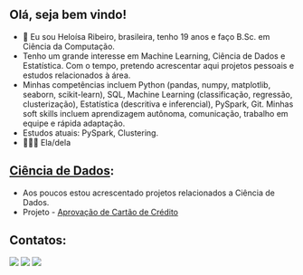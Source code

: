 ## Olá, seja bem vindo!

- 🌱 Eu sou Heloísa Ribeiro, brasileira, tenho 19 anos e faço B.Sc. em Ciência da Computação.
- Tenho um grande interesse em Machine Learning, Ciência de Dados e Estatística. Com o tempo, pretendo acrescentar aqui projetos pessoais e estudos relacionados à área.
- Minhas competências incluem Python (pandas, numpy, matplotlib, seaborn, scikit-learn), SQL, Machine Learning (classificação, regressão, clusterização), Estatística (descritiva e inferencial), PySpark, Git. Minhas soft skills incluem aprendizagem autônoma, comunicação, trabalho em equipe e rápida adaptação.
- Estudos atuais: PySpark, Clustering.
- 🙋🏻‍♀️ Ela/dela

## [**Ciência de Dados**](https://github.com/hribes/Projeto_Aprovacao_Credito):

- Aos poucos estou acrescentado projetos relacionados a Ciência de Dados.
- Projeto - [Aprovação de Cartão de Crédito](https://github.com/hribes/Projeto_Aprovacao_Credito)

## Contatos:
<div>
  <a href="https://www.instagram.com/heloribes/" target="_blank"><img src="https://img.shields.io/badge/-Instagram-%23E4405F?style=for-the-badge&logo=instagram&logoColor=white" target="_blank"></a>
  <a href = "mailto:hribes.silva@gmail.com"><img src="https://img.shields.io/badge/-Gmail-%23333?style=for-the-badge&logo=gmail&logoColor=white" target="_blank"></a>
  <a href="https://www.linkedin.com/in/heloisaribesilva/" target="_blank"><img src="https://img.shields.io/badge/-LinkedIn-%230077B5?style=for-the-badge&logo=linkedin&logoColor=white" target="_blank">
</div>
